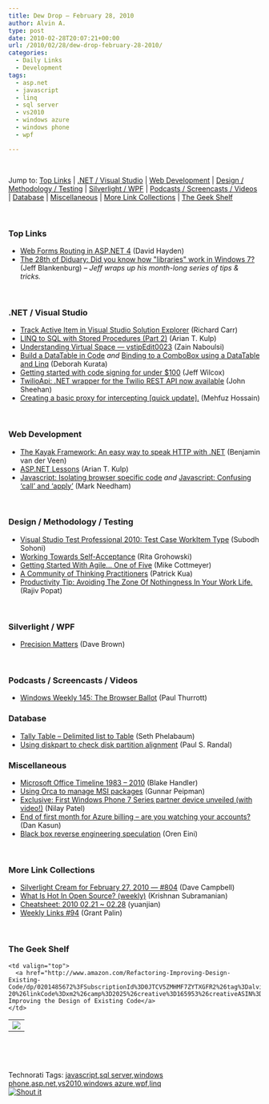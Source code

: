 ```yaml
---
title: Dew Drop – February 28, 2010
author: Alvin A.
type: post
date: 2010-02-28T20:07:21+00:00
url: /2010/02/28/dew-drop-february-28-2010/
categories:
  - Daily Links
  - Development
tags:
  - asp.net
  - javascript
  - linq
  - sql server
  - vs2010
  - windows azure
  - windows phone
  - wpf

---
```

&#160;

Jump to: [Top Links][1] | [.NET / Visual Studio][2] | [Web Development][3] | [Design / Methodology / Testing][4] | [Silverlight / WPF][5] | [Podcasts / Screencasts / Videos][6] | [Database][7] | [Miscellaneous][8] | [More Link Collections][9] | [The Geek Shelf][10] 

&#160;

### <a name="top"></a>Top Links

  * [Web Forms Routing in ASP.NET 4][11] (David Hayden)
  * [The 28th of Diduary: Did you know how "libraries" work in Windows 7?][12] (Jeff Blankenburg) _– Jeff wraps up his month-long series of tips & tricks._

&#160;

### <a name="dotnet"></a>.NET / Visual Studio

  * [Track Active Item in Visual Studio Solution Explorer][13] (Richard Carr)
  * [LINQ to SQL with Stored Procedures (Part 2)][14] (Arian T. Kulp)
  * [Understanding Virtual Space &#8212; vstipEdit0023][15] (Zain Naboulsi)
  * [Build a DataTable in Code][16] _and_&#160;[Binding to a ComboBox using a DataTable and Linq][17] (Deborah Kurata)
  * [Getting started with code signing for under $100][18] (Jeff Wilcox)
  * [TwilioApi: .NET wrapper for the Twilio REST API now available][19] (John Sheehan)
  * [Creating a basic proxy for intercepting [quick update].][20] (Mehfuz Hossain)

&#160;

### <a name="web"></a>Web Development

  * [The Kayak Framework: An easy way to speak HTTP with .NET][21] (Benjamin van der Veen)
  * [ASP.NET Lessons][22] (Arian T. Kulp)
  * [Javascript: Isolating browser specific code][23] _and_&#160;[Javascript: Confusing &#8216;call&#8217; and &#8216;apply&#8217;][24] (Mark Needham)

&#160;

### <a name="design"></a>Design / Methodology / Testing

  * [Visual Studio Test Professional 2010: Test Case WorkItem Type][25] (Subodh Sohoni)
  * [Working Towards Self-Acceptance][26] (Rita Grohowski)
  * [Getting Started With Agile&#8230; One of Five][27] (Mike Cottmeyer)
  * [A Community of Thinking Practitioners][28] (Patrick Kua)
  * [Productivity Tip: Avoiding The Zone Of Nothingness In Your Work Life.][29] (Rajiv Popat)

&#160;

### <a name="silverlight"></a>Silverlight / WPF

  * [Precision Matters][30] (Dave Brown)

&#160;

### <a name="podcasts"></a>Podcasts / Screencasts / Videos

  * [Windows Weekly 145: The Browser Ballot][31] (Paul Thurrott)

<a name="events"></a>

### <a name="db"></a>Database

  * [Tally Table &#8211; Delimited list to Table][32] (Seth Phelabaum)
  * [Using diskpart to check disk partition alignment][33] (Paul S. Randal)

<a name="sp"></a>

### <a name="misc"></a>Miscellaneous

  * [Microsoft Office Timeline 1983 &#8211; 2010][34] (Blake Handler)
  * [Using Orca to manage MSI packages][35] (Gunnar Peipman)
  * [Exclusive: First Windows Phone 7 Series partner device unveiled (with video!)][36] (Nilay Patel)
  * [End of first month for Azure billing – are you watching your accounts?][37] (Dan Kasun)
  * [Black box reverse engineering speculation][38] (Oren Eini)

&#160;

### <a name="links"></a>More Link Collections

  * [Silverlight Cream for February 27, 2010 &#8212; #804][39] (Dave Campbell)
  * [What Is Hot In Open Source? (weekly)][40] (Krishnan Subramanian)
  * [Cheatsheet: 2010 02.21 ~ 02.28][41] (yuanjian)
  * [Weekly Links #94][42] (Grant Palin)

&#160;

### <a name="shelf"></a>The Geek Shelf

<table border="0" cellspacing="0" cellpadding="0">
  <tr>
    <td>
      <img data-recalc-dims="1" decoding="async" src="https://i0.wp.com/ecx.images-amazon.com/images/I/21ZceZ5jBTL._SL160_.jpg?w=660" />
    </td>
    
    <td valign="top">
      <a href="http://www.amazon.com/Refactoring-Improving-Design-Existing-Code/dp/0201485672%3FSubscriptionId%3D0JTCV5ZMHMF7ZYTXGFR2%26tag%3Dalvinashcraft-20%26linkCode%3Dxm2%26camp%3D2025%26creative%3D165953%26creativeASIN%3D0201485672">Refactoring: Improving the Design of Existing Code</a>
    </td>
  </tr>
</table>

&#160;

<div style="padding-bottom: 0px; margin: 0px; padding-left: 0px; padding-right: 0px; display: inline; float: none; padding-top: 0px" id="scid:C16BAC14-9A3D-4c50-9394-FBFEF7A93539:9506b8da-7be1-4436-b0e8-d95d63c8e259" class="wlWriterSmartContent">
  <!--dotnetkickit-->
</div>

&#160;

<div style="padding-bottom: 0px; margin: 0px; padding-left: 0px; padding-right: 0px; display: inline; float: none; padding-top: 0px" id="scid:0767317B-992E-4b12-91E0-4F059A8CECA8:0cb92600-f4d7-47b8-b9af-2066713bf7a3" class="wlWriterSmartContent">
  Technorati Tags: <a href="http://technorati.com/tags/javascript" rel="tag">javascript</a>,<a href="http://technorati.com/tags/sql+server" rel="tag">sql server</a>,<a href="http://technorati.com/tags/windows+phone" rel="tag">windows phone</a>,<a href="http://technorati.com/tags/asp.net" rel="tag">asp.net</a>,<a href="http://technorati.com/tags/vs2010" rel="tag">vs2010</a>,<a href="http://technorati.com/tags/windows+azure" rel="tag">windows azure</a>,<a href="http://technorati.com/tags/wpf" rel="tag">wpf</a>,<a href="http://technorati.com/tags/linq" rel="tag">linq</a>
</div>



<div class="wlWriterHeaderFooter" style="margin:0px; padding:0px 0px 0px 0px;">
  <div class="shoutIt">
    <a rev="vote-for" href="http://dotnetshoutout.com/Submit?url=http%3a%2f%2fwww.alvinashcraft.com%2f2010%2f02%2f28%2fdew-drop-february-28-2010%2f&title=Dew+Drop+-+February+28%2c+2010"><img decoding="async" alt="Shout it" src="http://dotnetshoutout.com/image.axd?url=https://morningdew-bpc6g3a0fgaxdxcu.eastus2-01.azurewebsites.net/2010/02/28/dew-drop-february-28-2010/" style="border:0px" /></a>
  </div>
</div>

 [1]: https://morningdew-bpc6g3a0fgaxdxcu.eastus2-01.azurewebsites.net/#top
 [2]: https://morningdew-bpc6g3a0fgaxdxcu.eastus2-01.azurewebsites.net/#dotnet
 [3]: https://morningdew-bpc6g3a0fgaxdxcu.eastus2-01.azurewebsites.net/#web
 [4]: https://morningdew-bpc6g3a0fgaxdxcu.eastus2-01.azurewebsites.net/#design
 [5]: https://morningdew-bpc6g3a0fgaxdxcu.eastus2-01.azurewebsites.net/#silverlight
 [6]: https://morningdew-bpc6g3a0fgaxdxcu.eastus2-01.azurewebsites.net/#podcasts
 [7]: https://morningdew-bpc6g3a0fgaxdxcu.eastus2-01.azurewebsites.net/#db
 [8]: https://morningdew-bpc6g3a0fgaxdxcu.eastus2-01.azurewebsites.net/#misc
 [9]: https://morningdew-bpc6g3a0fgaxdxcu.eastus2-01.azurewebsites.net/#links
 [10]: https://morningdew-bpc6g3a0fgaxdxcu.eastus2-01.azurewebsites.net/#shelf
 [11]: http://codebetter.com/blogs/david.hayden/archive/2010/02/28/web-forms-routing-in-asp-net-4.aspx
 [12]: http://feedproxy.google.com/~r/Blankenthoughts/~3/-Di88L-FeK0/28th-of-diduary-did-you-know-how.aspx
 [13]: http://feedproxy.google.com/~r/BlackwaspLatestAdditions/~3/AfB8_5P2aA0/VSTrackActive.aspx
 [14]: http://ariankulp.com/archive/2010/02/27/linq-to-sql-with-stored-procedures-part-2.aspx
 [15]: http://feedproxy.google.com/~r/zainnab/~3/zDY17bs2oAg/understanding-virtual-space-vstipedit0023.aspx
 [16]: http://msmvps.com/blogs/deborahk/archive/2010/02/27/build-a-datatable-in-code.aspx
 [17]: http://msmvps.com/blogs/deborahk/archive/2010/02/27/binding-to-a-combobox-using-a-datatable-and-linq.aspx
 [18]: http://www.jeff.wilcox.name/2010/02/codesigning101/
 [19]: http://feedproxy.google.com/~r/JustSayinMoreWords/~3/Kmvy3feLbnc/
 [20]: http://feedproxy.google.com/~r/burncsharp/~3/4ayIx3p-tMk/creating-a-basic-proxy-for-intercepting-quick-update.aspx
 [21]: http://dotnetslackers.com/articles/aspnet/The-Kayak-Framework-An-easy-way-to-speak-HTTP-with-NET.aspx
 [22]: http://ariankulp.com/archive/2010/02/28/asp.net-lessons.aspx
 [23]: http://feedproxy.google.com/~r/MarkNeedham/~3/2HXW0O1o9RQ/
 [24]: http://feedproxy.google.com/~r/MarkNeedham/~3/EtNdxaCiRoo/
 [25]: http://feedproxy.google.com/~r/netCurryRecentArticles/~3/cZ3tVg4DYZA/ShowArticle.aspx
 [26]: http://feedproxy.google.com/~r/SourcesOfInsight/~3/RTdSztM8MqM/
 [27]: http://feedproxy.google.com/~r/LeadingAgile/~3/nT52MVDANhw/getting-started-with-agile-one-of-five.html
 [28]: http://www.thekua.com/atwork/2010/02/a-community-of-thinking-practitioners/
 [29]: http://www.thousandtyone.com/blog/ProductivityTipAvoidingTheZoneOfNothingnessInYourWorkLife.aspx
 [30]: http://drdave.co.uk/blog/post.aspx?id=3d700e8b-48f0-4733-894b-377d12771b26
 [31]: http://www.winsupersite.com/podcast#145
 [32]: http://www.sqlservercentral.com/blogs/never_say_never/archive/2010/02/27/tally-table-delimited-list-to-table.aspx
 [33]: http://feedproxy.google.com/~r/PaulSRandal/~3/nPWtF078yx0/post.aspx
 [34]: http://bhandler.spaces.live.com/Blog/cns!70F64BC910C9F7F3!7918.entry
 [35]: http://feedproxy.google.com/~r/gunnarpeipman/~3/iuzLl_e0gGs/using-orca-to-manage-msi-packages.aspx
 [36]: http://www.engadget.com/2010/02/27/exclusive-lgs-windows-phone-7-series-early-prototype-unveiled/
 [37]: http://blogs.msdn.com/publicsector/archive/2010/02/28/end-of-first-month-for-azure-billing-are-you-watching-your-accounts.aspx
 [38]: http://feedproxy.google.com/~r/AyendeRahien/~3/Tf-JnPA5oOo/black-box-reverse-engineering-speculation.aspx
 [39]: http://geekswithblogs.net/WynApseTechnicalMusings/archive/2010/02/27/138220.aspx
 [40]: http://feedproxy.google.com/~r/Krishwords/~3/NOg1JI-TXqQ/
 [41]: http://weblogs.asp.net/yuanjian/archive/2010/02/27/cheatsheet-2010-02-21-02-26.aspx
 [42]: http://grantpalin.com/2010/02/28/weekly-links-94/